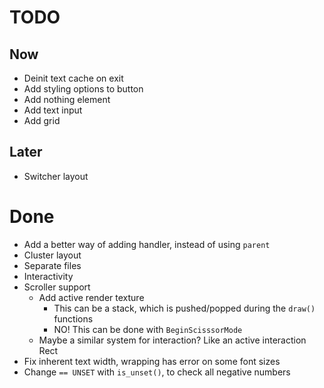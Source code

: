 # TODO
## Now
- Deinit text cache on exit
- Add styling options to button
- Add nothing element
- Add text input
- Add grid

## Later
- Switcher layout

# Done
- Add a better way of adding handler, instead of using `parent`
- Cluster layout
- Separate files
- Interactivity
- Scroller support
  - Add active render texture
    - This can be a stack, which is pushed/popped during the `draw()` functions
    - NO! This can be done with `BeginScisssorMode`
  - Maybe a similar system for interaction? Like an active interaction Rect
- Fix inherent text width, wrapping has error on some font sizes
- Change `== UNSET` with `is_unset()`, to check all negative numbers
